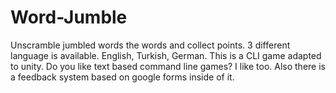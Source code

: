 # Word-Jumble
 Unscramble jumbled words the words and collect points. 3 different language is available. English, Turkish, German. This is a CLI game adapted to unity. Do you like text based command line games? I like too. Also there is a feedback system based on google forms inside of it.
